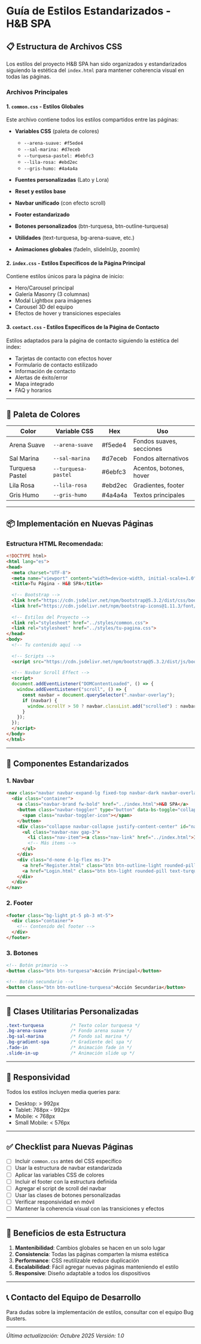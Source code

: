 # Guía de Estilos Estandarizados - H&B SPA

## 📋 Estructura de Archivos CSS

Los estilos del proyecto H&B SPA han sido organizados y estandarizados siguiendo la estética del `index.html` para mantener coherencia visual en todas las páginas.

### Archivos Principales

#### 1. **`common.css`** - Estilos Globales
Este archivo contiene todos los estilos compartidos entre las páginas:

- **Variables CSS** (paleta de colores)
  - `--arena-suave: #f5ede4`
  - `--sal-marina: #d7eceb`
  - `--turquesa-pastel: #6ebfc3`
  - `--lila-rosa: #ebd2ec`
  - `--gris-humo: #4a4a4a`

- **Fuentes personalizadas** (Lato y Lora)
- **Reset y estilos base**
- **Navbar unificado** (con efecto scroll)
- **Footer estandarizado**
- **Botones personalizados** (btn-turquesa, btn-outline-turquesa)
- **Utilidades** (text-turquesa, bg-arena-suave, etc.)
- **Animaciones globales** (fadeIn, slideInUp, zoomIn)

#### 2. **`index.css`** - Estilos Específicos de la Página Principal
Contiene estilos únicos para la página de inicio:

- Hero/Carousel principal
- Galería Masonry (3 columnas)
- Modal Lightbox para imágenes
- Carousel 3D del equipo
- Efectos de hover y transiciones especiales

#### 3. **`contact.css`** - Estilos Específicos de la Página de Contacto
Estilos adaptados para la página de contacto siguiendo la estética del index:

- Tarjetas de contacto con efectos hover
- Formulario de contacto estilizado
- Información de contacto
- Alertas de éxito/error
- Mapa integrado
- FAQ y horarios

---

## 🎨 Paleta de Colores

| Color | Variable CSS | Hex | Uso |
|-------|--------------|-----|-----|
| Arena Suave | `--arena-suave` | #f5ede4 | Fondos suaves, secciones |
| Sal Marina | `--sal-marina` | #d7eceb | Fondos alternativos |
| Turquesa Pastel | `--turquesa-pastel` | #6ebfc3 | Acentos, botones, hover |
| Lila Rosa | `--lila-rosa` | #ebd2ec | Gradientes, footer |
| Gris Humo | `--gris-humo` | #4a4a4a | Textos principales |

---

## 📦 Implementación en Nuevas Páginas

### Estructura HTML Recomendada:

```html
<!DOCTYPE html>
<html lang="es">
<head>
  <meta charset="UTF-8">
  <meta name="viewport" content="width=device-width, initial-scale=1.0">
  <title>Tu Página - H&B SPA</title>
  
  <!-- Bootstrap -->
  <link href="https://cdn.jsdelivr.net/npm/bootstrap@5.3.2/dist/css/bootstrap.min.css" rel="stylesheet">
  <link href="https://cdn.jsdelivr.net/npm/bootstrap-icons@1.11.3/font/bootstrap-icons.min.css" rel="stylesheet">
  
  <!-- Estilos del Proyecto -->
  <link rel="stylesheet" href="../styles/common.css">
  <link rel="stylesheet" href="../styles/tu-pagina.css">
</head>
<body>
  <!-- Tu contenido aquí -->
  
  <!-- Scripts -->
  <script src="https://cdn.jsdelivr.net/npm/bootstrap@5.3.2/dist/js/bootstrap.bundle.min.js"></script>
  
  <!-- Navbar Scroll Effect -->
  <script>
  document.addEventListener("DOMContentLoaded", () => {
    window.addEventListener("scroll", () => {
      const navbar = document.querySelector(".navbar-overlay");
      if (navbar) {
        window.scrollY > 50 ? navbar.classList.add("scrolled") : navbar.classList.remove("scrolled");
      }
    });
  });
  </script>
</body>
</html>
```

---

## 🔧 Componentes Estandarizados

### 1. Navbar
```html
<nav class="navbar navbar-expand-lg fixed-top navbar-dark navbar-overlay py-3">
  <div class="container">
    <a class="navbar-brand fw-bold" href="../index.html">H&B SPA</a>
    <button class="navbar-toggler" type="button" data-bs-toggle="collapse" data-bs-target="#navbarNav">
      <span class="navbar-toggler-icon"></span>
    </button>
    <div class="collapse navbar-collapse justify-content-center" id="navbarNav">
      <ul class="navbar-nav gap-3">
        <li class="nav-item"><a class="nav-link" href="../index.html">Inicio</a></li>
        <!-- Más items -->
      </ul>
    </div>
    <div class="d-none d-lg-flex ms-3">
      <a href="Register.html" class="btn btn-outline-light rounded-pill me-2">Registro</a>
      <a href="Login.html" class="btn btn-light rounded-pill text-turquesa">Log In</a>
    </div>
  </div>
</nav>
```

### 2. Footer
```html
<footer class="bg-light pt-5 pb-3 mt-5">
  <div class="container">
    <!-- Contenido del footer -->
  </div>
</footer>
```

### 3. Botones
```html
<!-- Botón primario -->
<button class="btn btn-turquesa">Acción Principal</button>

<!-- Botón secundario -->
<button class="btn btn-outline-turquesa">Acción Secundaria</button>
```

---

## 🎯 Clases Utilitarias Personalizadas

```css
.text-turquesa          /* Texto color turquesa */
.bg-arena-suave         /* Fondo arena suave */
.bg-sal-marina          /* Fondo sal marina */
.bg-gradient-spa        /* Gradiente del spa */
.fade-in                /* Animación fade in */
.slide-in-up            /* Animación slide up */
```

---

## 📱 Responsividad

Todos los estilos incluyen media queries para:
- Desktop: > 992px
- Tablet: 768px - 992px
- Mobile: < 768px
- Small Mobile: < 576px

---

## ✅ Checklist para Nuevas Páginas

- [ ] Incluir `common.css` antes del CSS específico
- [ ] Usar la estructura de navbar estandarizada
- [ ] Aplicar las variables CSS de colores
- [ ] Incluir el footer con la estructura definida
- [ ] Agregar el script de scroll del navbar
- [ ] Usar las clases de botones personalizadas
- [ ] Verificar responsividad en móvil
- [ ] Mantener la coherencia visual con las transiciones y efectos

---

## 🚀 Beneficios de esta Estructura

1. **Mantenibilidad**: Cambios globales se hacen en un solo lugar
2. **Consistencia**: Todas las páginas comparten la misma estética
3. **Performance**: CSS reutilizable reduce duplicación
4. **Escalabilidad**: Fácil agregar nuevas páginas manteniendo el estilo
5. **Responsive**: Diseño adaptable a todos los dispositivos

---

## 📞 Contacto del Equipo de Desarrollo

Para dudas sobre la implementación de estilos, consultar con el equipo Bug Busters.

---

*Última actualización: Octubre 2025*
*Versión: 1.0*

